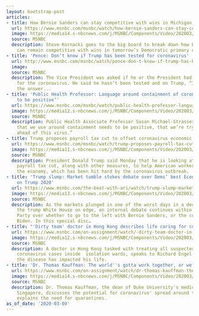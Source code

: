 ```yaml
---
layout: bootstrap-post
articles:
- title: How Bernie Sanders can stay competitive with wins in Michigan, Washington
  url: https://www.msnbc.com/msnbc/watch/how-bernie-sanders-can-stay-competitive-with-wins-in-michigan-washington-80367173894
  image: https://media14.s-nbcnews.com/j/MSNBC/Components/Video/202003/n_7p_khanna_200309_1920x1080.nbcnews-fp-1200-630.jpg
  source: MSNBC
  description: Steve Kornacki goes to the big board to break down how Bernie Sanders
    can remain competitive with wins in tomorrow’s Democratic primary elections.
- title: 'Pence: Don’t know if Trump has been tested for coronavirus'
  url: http://www.msnbc.com/msnbc/watch/pence-don-t-know-if-trump-has-been-tested-for-coronavirus-80367173562
  image: 
  source: MSNBC
  description: The Vice President was asked if he or the President had been tested
    for the coronavirus. He said he hasn’t been tested and on Trump, “I don’t know
    the answer...
- title: 'Public Health Professor: Language around containment of coronavirus ‘needs
    to be positive’'
  url: https://www.msnbc.com/msnbc/watch/public-health-professor-language-around-containment-of-coronavirus-needs-to-be-positive-80367685519
  image: https://media12.s-nbcnews.com/j/MSNBC/Components/Video/202003/n_7p_susan_200309_1920x1080.nbcnews-fp-1200-630.jpg
  source: MSNBC
  description: Public Health Associate Professor Susan Michael-Strasser says the “language
    that we use around containment needs to be positive, that we’re trying to get
    ahead of this virus.”
- title: Trump proposes payroll tax cut to offset coronavirus economic damage
  url: https://www.msnbc.com/msnbc/watch/trump-proposes-payroll-tax-cut-to-offset-coronavirus-economic-damage-80367685510
  image: https://media11.s-nbcnews.com/j/MSNBC/Components/Video/202003/n_7p_trumppresser_200309_1920x1080.nbcnews-fp-1200-630.jpg
  source: MSNBC
  description: President Donald Trump said Monday that he is looking at a possible
    payroll tax cut, along with other measures, to help American workers and boost
    the economy, which has been hit hard by the coronavirus outbreak.
- title: 'Trump slump: Market tumble stokes debate over Dems’ best Economic attack
    on Trump 2020'
  url: https://www.msnbc.com/the-beat-with-ari/watch/trump-slump-market-tumble-stokes-debate-over-dems-best-economic-attack-on-trump-2020-80365637689
  image: https://media13.s-nbcnews.com/j/MSNBC/Components/Video/202003/n_ari_marketsdebateconvo_200309_1920x1080.nbcnews-fp-1200-630.jpg
  source: MSNBC
  description: As the markets plunged in one of the worst days in a decade, Putting
    the trump White House on edge, an internal debate continues within the Democratic
    Party over whether to go to the left with Bernie Sanders, or the center with Joe
    Biden. In this special disc…
- title: "'Dirty team' doctor in Hong Kong describes life caring for coronavirus patients"
  url: https://www.msnbc.com/on-assignment/watch/-dirty-team-doctor-in-hong-kong-describes-life-caring-for-coronavirus-patients-80363077579
  image: https://media12.s-nbcnews.com/j/MSNBC/Components/Video/202003/n_assignment_dirtyteam_200309_1920x1080.nbcnews-fp-1200-630.jpg
  source: MSNBC
  description: A doctor in Hong Kong tasked with treating all suspected and confirmed
    coronavirus cases inside  isolation wards, speaks to Richard Engel about how treating
    the disease has impacted his life.
- title: 'Dr. Thomas Kauffman: The world''s gotta work together, or we''re toast'
  url: https://www.msnbc.com/on-assignment/watch/dr-thomas-kauffman-the-world-s-gotta-work-together-or-we-re-toast-80360517902
  image: https://media14.s-nbcnews.com/j/MSNBC/Components/Video/202003/n_assignment_toast_200309_1920x1080.nbcnews-fp-1200-630.jpg
  source: MSNBC
  description: Dr. Thomas Kauffman, the dean of Duke University's medical school in
    Singapore, discusses the potential for coronavirus' spread around the world, and
    explains the need for quarantines.
as_of_date: '2020-03-09'
---
```


